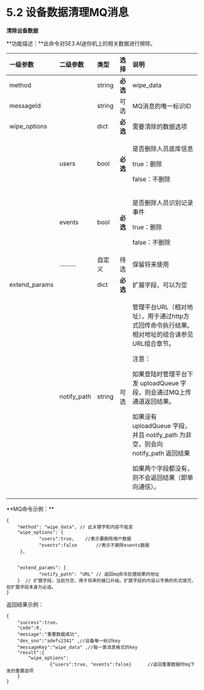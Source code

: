 # 5.2 设备数据清理MQ消息

**清除设备数据**

**功能描述：**此命令对SE3 AI迷你机上的相关数据进行擦除。



<table>
  <thead>
    <tr>
      <th style="text-align:left">&#x4E00;&#x7EA7;&#x53C2;&#x6570;</th>
      <th style="text-align:left">&#x4E8C;&#x7EA7;&#x53C2;&#x6570;</th>
      <th style="text-align:left">&#x7C7B;&#x578B;</th>
      <th style="text-align:left">&#x9009;&#x62E9;</th>
      <th style="text-align:left">&#x8BF4;&#x660E;</th>
    </tr>
  </thead>
  <tbody>
    <tr>
      <td style="text-align:left">method</td>
      <td style="text-align:left"></td>
      <td style="text-align:left">string</td>
      <td style="text-align:left"><b>&#x5FC5;&#x9009;</b>
      </td>
      <td style="text-align:left">wipe_data</td>
    </tr>
    <tr>
      <td style="text-align:left">messageId</td>
      <td style="text-align:left"></td>
      <td style="text-align:left">string</td>
      <td style="text-align:left">&#x53EF;&#x9009;</td>
      <td style="text-align:left">MQ&#x6D88;&#x606F;&#x7684;&#x552F;&#x4E00;&#x6807;&#x8BC6;ID</td>
    </tr>
    <tr>
      <td style="text-align:left">wipe_options</td>
      <td style="text-align:left"></td>
      <td style="text-align:left">dict</td>
      <td style="text-align:left"><b>&#x5FC5;&#x9009;</b>
      </td>
      <td style="text-align:left">&#x9700;&#x8981;&#x6E05;&#x9664;&#x7684;&#x6570;&#x636E;&#x9009;&#x9879;</td>
    </tr>
    <tr>
      <td style="text-align:left"></td>
      <td style="text-align:left">users</td>
      <td style="text-align:left">bool</td>
      <td style="text-align:left"><b>&#x5FC5;&#x9009;</b>
      </td>
      <td style="text-align:left">
        <p>&#x662F;&#x5426;&#x5220;&#x9664;&#x4EBA;&#x5458;&#x5E95;&#x5E93;&#x4FE1;&#x606F;</p>
        <p>true&#xFF1A;&#x5220;&#x9664;</p>
        <p>false&#xFF1A;&#x4E0D;&#x5220;&#x9664;</p>
      </td>
    </tr>
    <tr>
      <td style="text-align:left"></td>
      <td style="text-align:left">events</td>
      <td style="text-align:left">bool</td>
      <td style="text-align:left"><b>&#x5FC5;&#x9009;</b>
      </td>
      <td style="text-align:left">
        <p>&#x662F;&#x5426;&#x5220;&#x9664;&#x4EBA;&#x5458;&#x8BC6;&#x522B;&#x8BB0;&#x5F55;&#x4E8B;&#x4EF6;</p>
        <p>true&#xFF1A;&#x5220;&#x9664;</p>
        <p>false&#xFF1A;&#x4E0D;&#x5220;&#x9664;</p>
      </td>
    </tr>
    <tr>
      <td style="text-align:left"></td>
      <td style="text-align:left">..........</td>
      <td style="text-align:left">&#x81EA;&#x5B9A;&#x4E49;</td>
      <td style="text-align:left">&#x5F85;&#x9009;</td>
      <td style="text-align:left">&#x4FDD;&#x7559;&#x5C06;&#x6765;&#x4F7F;&#x7528;</td>
    </tr>
    <tr>
      <td style="text-align:left">extend_params</td>
      <td style="text-align:left"></td>
      <td style="text-align:left">dict</td>
      <td style="text-align:left"><b>&#x5FC5;&#x9009;</b>
      </td>
      <td style="text-align:left">&#x6269;&#x5C55;&#x5B57;&#x6BB5;&#xFF0C;&#x53EF;&#x4EE5;&#x4E3A;&#x7A7A;</td>
    </tr>
    <tr>
      <td style="text-align:left"></td>
      <td style="text-align:left">notify_path</td>
      <td style="text-align:left">string</td>
      <td style="text-align:left">&#x53EF;&#x9009;</td>
      <td style="text-align:left">
        <p>&#x7BA1;&#x7406;&#x5E73;&#x53F0;URL&#xFF08;&#x76F8;&#x5BF9;&#x5730;&#x5740;&#xFF09;&#xFF0C;&#x7528;&#x4E8E;&#x901A;&#x8FC7;http&#x65B9;&#x5F0F;&#x56DE;&#x4F20;&#x547D;&#x4EE4;&#x6267;&#x884C;&#x7ED3;&#x679C;&#x3002;
          &#x76F8;&#x5BF9;&#x5730;&#x5740;&#x7684;&#x7EC4;&#x5408;&#x8BF7;&#x53C2;&#x89C1;
          URL&#x7EC4;&#x5408;&#x7AE0;&#x8282;&#x3002;</p>
        <p>&#x6CE8;&#x610F;&#xFF1A;</p>
        <p>&#x5982;&#x679C;&#x767B;&#x9646;&#x65F6;&#x7BA1;&#x7406;&#x5E73;&#x53F0;&#x4E0B;&#x53D1;
          uploadQueue &#x5B57;&#x6BB5;&#xFF0C;&#x5219;&#x4F1A;&#x901A;&#x8FC7;MQ&#x4E0A;&#x4F20;&#x901A;&#x9053;&#x8FD4;&#x56DE;&#x7ED3;&#x679C;&#x3002;</p>
        <p>&#x5982;&#x679C;&#x6CA1;&#x6709; uploadQueue &#x5B57;&#x6BB5;&#xFF0C;&#x5E76;&#x4E14;
          notify_path &#x4E3A;&#x975E;&#x7A7A;&#xFF0C;&#x5219;&#x4F1A;&#x5411; notify_path
          &#x8FD4;&#x56DE;&#x7ED3;&#x679C;</p>
        <p>&#x5982;&#x679C;&#x4E24;&#x4E2A;&#x5B57;&#x6BB5;&#x90FD;&#x6CA1;&#x6709;&#xFF0C;&#x5219;&#x4E0D;&#x4F1A;&#x8FD4;&#x56DE;&#x7ED3;&#x679C;&#xFF08;&#x5373;&#x5355;&#x5411;&#x901A;&#x4FE1;&#xFF09;&#x3002;</p>
      </td>
    </tr>
  </tbody>
</table>**MQ命令示例：**

```text
{
	"method": "wipe_data", // 此关键字和内容不能变
	"wipe_options": {
            "users":true,    //表示要删除用户数据
            "events":false       //表示不删除events数据
     }， 


	"extend_params": {
			"notify_path": "URL" // 返回mq命令处理结果的地址
    }  // 扩展字段，当前为空。用于将来的接口升级。扩展字段的内容以字典的形式填充，但扩展字段本身为必选。
}
```

返回结果示例：

```text
{
	"success":true，
    "code":0,
    "message":"重置数据成功",
	"dev_sno":"adefs2341" ,//设备唯一标识key
	"messageKey":"wipe_data" ,//每一类消息格式的key
	"result":{
		"wipe_options":
                {"users":true, "events":false}      //返回重置数据时mq下发的重置选项                                                                    
	}
}
```

